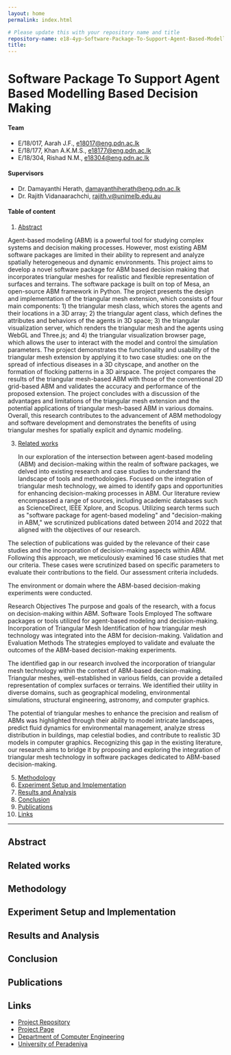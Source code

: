 ```yaml
---
layout: home
permalink: index.html

# Please update this with your repository name and title
repository-name: e18-4yp-Software-Package-To-Support-Agent-Based-Modelling-Based-Decision-Making
title:
---
```


[comment]: # "This is the standard layout for the project, but you can clean this and use your own template"

# Software Package To Support Agent Based Modelling Based Decision Making

#### Team

-  E/18/017, Aarah J.F., [e18017@eng.pdn.ac.lk](mailto:e18017@eng.pdn.ac.lk)
-  E/18/177, Khan A.K.M.S., [e18177@eng.pdn.ac.lk](mailto:e18177@eng.pdn.ac.lk)
-  E/18/304, Rishad N.M., [e18304@eng.pdn.ac.lk](mailto:e18304@eng.pdn.ac.lk)

#### Supervisors

- Dr. Damayanthi Herath, [damayanthiherath@eng.pdn.ac.lk](mailto:damayanthiherath@eng.pdn.ac.lk)
- Dr. Rajith Vidanaarachchi, [rajith.v@unimelb.edu.au](mailto:rajith.v@unimelb.edu.au)

#### Table of content

1. [Abstract](#abstract)

Agent-based modeling (ABM) is a powerful tool for studying complex systems and decision making processes. However, most existing ABM software packages are limited in their ability to represent and analyze spatially heterogeneous and dynamic environments. This project aims to develop a novel software package for ABM based decision making that incorporates triangular meshes for realistic and flexible representation of surfaces and terrains. The software package is built on top of Mesa, an open-source ABM framework in Python. The project presents the design and implementation of the triangular mesh extension, which consists of four main components: 1) the triangular mesh class, which stores the agents and their locations in a 3D array; 2) the triangular agent class, which defines the attributes and behaviors of the agents in 3D space; 3) the triangular visualization server, which renders the triangular mesh and the agents using WebGL and Three.js; and 4) the triangular visualization browser page, which allows the user to interact with the model and control the simulation parameters. The project demonstrates the functionality and usability of the triangular mesh extension by applying it to two case studies: one on the spread of infectious diseases in a 3D cityscape, and another on the formation of flocking patterns in a 3D airspace. The project compares the results of the triangular mesh-based ABM with those of the conventional 2D grid-based ABM and validates the accuracy and performance of the proposed extension. The project concludes with a discussion of the advantages and limitations of the triangular mesh extension and the potential applications of triangular mesh-based ABM in various domains. Overall, this research contributes to the advancement of ABM methodology and software development and demonstrates the benefits of using triangular meshes for spatially explicit and dynamic modeling.

3. [Related works](#related-works)

   In our exploration of the intersection between agent-based modeling (ABM) and decision-making within the realm of software packages, we delved into existing research and case studies to understand the landscape of tools and methodologies. Focused on the integration of triangular mesh technology, we aimed to identify gaps and opportunities for enhancing decision-making processes in ABM. Our literature review encompassed a range of sources, including academic databases such as ScienceDirect, IEEE Xplore, and Scopus. Utilizing search terms such as "software package for agent-based modeling" and "decision-making in ABM," we scrutinized publications dated between 2014 and 2022 that aligned with the objectives of our research.

The selection of publications was guided by the relevance of their case studies and the incorporation of decision-making aspects within ABM. Following this approach, we meticulously examined 16 case studies that met our criteria. These cases were scrutinized based on specific parameters to evaluate their contributions to the field. Our assessment criteria includeds.

The environment or domain where the ABM-based decision-making experiments were conducted.

Research Objectives
The purpose and goals of the research, with a focus on decision-making within ABM.
Software Tools Employed
The software packages or tools utilized for agent-based modeling and decision-making.
Incorporation of Triangular Mesh
Identification of how triangular mesh technology was integrated into the ABM for decision-making.
Validation and Evaluation Methods
The strategies employed to validate and evaluate the outcomes of the ABM-based decision-making experiments.

The identified gap in our research involved the incorporation of triangular mesh technology within the context of ABM-based decision-making. Triangular meshes, well-established in various fields, can provide a detailed representation of complex surfaces or terrains. We identified their utility in diverse domains, such as geographical modeling, environmental simulations, structural engineering, astronomy, and computer graphics.

The potential of triangular meshes to enhance the precision and realism of ABMs was highlighted through their ability to model intricate landscapes, predict fluid dynamics for environmental management, analyze stress distribution in buildings, map celestial bodies, and contribute to realistic 3D models in computer graphics. Recognizing this gap in the existing literature, our research aims to bridge it by proposing and exploring the integration of triangular mesh technology in software packages dedicated to ABM-based decision-making.

5. [Methodology](#methodology)
6. [Experiment Setup and Implementation](#experiment-setup-and-implementation)
7. [Results and Analysis](#results-and-analysis)
8. [Conclusion](#conclusion)
9. [Publications](#publications)
10. [Links](#links)

---

<!-- 
DELETE THIS SAMPLE before publishing to GitHub Pages !!!
This is a sample image, to show how to add images to your page. To learn more options, please refer [this](https://projects.ce.pdn.ac.lk/docs/faq/how-to-add-an-image/)
![Sample Image](./images/sample.png) 
-->


## Abstract

## Related works

## Methodology

## Experiment Setup and Implementation

## Results and Analysis

## Conclusion

## Publications
[//]: # "Note: Uncomment each once you uploaded the files to the repository"

<!-- 1. [Semester 7 report](./) -->
<!-- 2. [Semester 7 slides](./) -->
<!-- 3. [Semester 8 report](./) -->
<!-- 4. [Semester 8 slides](./) -->
<!-- 5. Author 1, Author 2 and Author 3 "Research paper title" (2021). [PDF](./). -->


## Links

[//]: # ( NOTE: EDIT THIS LINKS WITH YOUR REPO DETAILS )

- [Project Repository](https://github.com/cepdnaclk/repository-name)
- [Project Page](https://cepdnaclk.github.io/repository-name)
- [Department of Computer Engineering](http://www.ce.pdn.ac.lk/)
- [University of Peradeniya](https://eng.pdn.ac.lk/)

[//]: # "Please refer this to learn more about Markdown syntax"
[//]: # "https://github.com/adam-p/markdown-here/wiki/Markdown-Cheatsheet"
